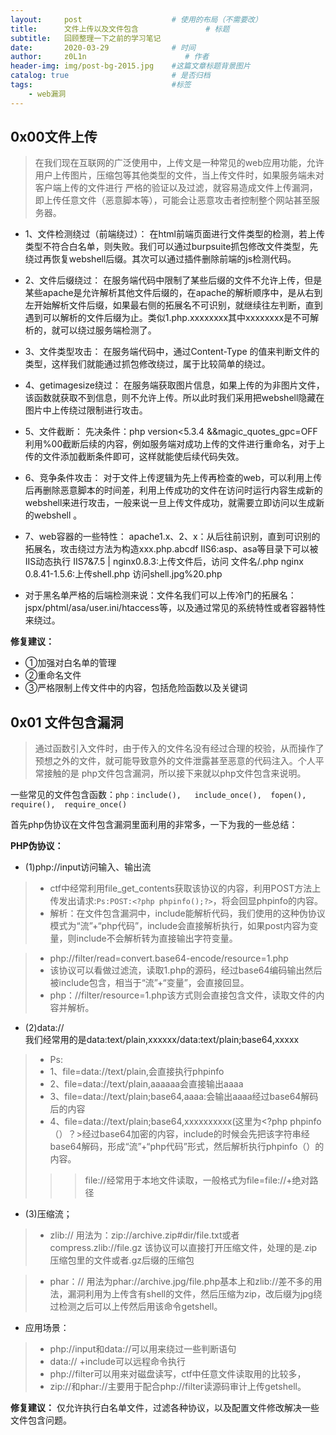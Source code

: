 ```yaml
---
layout:     post                    # 使用的布局（不需要改）
title:      文件上传以及文件包含               # 标题 
subtitle:   回顾整理一下之前的学习笔记
date:       2020-03-29              # 时间
author:     z0L1n                      # 作者
header-img: img/post-bg-2015.jpg    #这篇文章标题背景图片
catalog: true                       # 是否归档
tags:                               #标签
    - web漏洞
---
```


## 0x00文件上传
> 在我们现在互联网的广泛使用中，上传文是一种常见的web应用功能，允许用户上传图片，压缩包等其他类型的文件，当上传文件时，如果服务端未对客户端上传的文件进行
严格的验证以及过滤，就容易造成文件上传漏洞，即上传任意文件（恶意脚本等），可能会让恶意攻击者控制整个网站甚至服务器。

- 1、文件检测绕过（前端绕过）：
在html前端页面进行文件类型的检测，若上传类型不符合白名单，则失败。我们可以通过burpsuite抓包修改文件类型，先绕过再恢复webshell后缀。其次可以通过插件删除前端的js检测代码。
- 2、文件后缀绕过：
在服务端代码中限制了某些后缀的文件不允许上传，但是某些apache是允许解析其他文件后缀的，在apache的解析顺序中，是从右到左开始解析文件后缀，如果最右侧的拓展名不可识别，就继续往左判断，直到遇到可以解析的文件后缀为止。类似1.php.xxxxxxxx其中xxxxxxxx是不可解析的，就可以绕过服务端检测了。
- 3、文件类型攻击：
在服务端代码中，通过Content-Type 的值来判断文件的类型，这样我们就能通过抓包修改绕过，属于比较简单的绕过。
- 4、getimagesize绕过：
在服务端获取图片信息，如果上传的为非图片文件，该函数就获取不到信息，则不允许上传。所以此时我们采用把webshell隐藏在图片中上传绕过限制进行攻击。
- 5、文件截断：
先决条件：php version<5.3.4  &&magic_quotes_gpc=OFF
利用%00截断后续的内容，例如服务端对成功上传的文件进行重命名，对于上传的文件添加截断条件即可，这样就能使后续代码失效。
- 6、竞争条件攻击：
对于文件上传逻辑为先上传再检查的web，可以利用上传后再删除恶意脚本的时间差，利用上传成功的文件在访问时运行内容生成新的webshell来进行攻击，一般来说一旦上传文件成功，就需要立即访问以生成新的webshell
。
- 7、web容器的一些特性：
apache1.x、2、x：从后往前识别，直到可识别的拓展名，攻击绕过方法为构造xxx.php.abcdf
IIS6:asp、asa等目录下可以被IIS动态执行
IIS7&7.5 |  nginx0.8.3:上传文件后，访问 文件名/.php
nginx 0.8.41-1.5.6:上传shell.php 访问shell.jpg%20.php

- 对于黑名单严格的后端检测来说：文件名我们可以上传冷门的拓展名：jspx/phtml/asa/user.ini/htaccess等，以及通过常见的系统特性或者容器特性来绕过。

**修复建议：**
- ①加强对白名单的管理
- ②重命名文件
- ③严格限制上传文件中的内容，包括危险函数以及关键词

## 0x01 文件包含漏洞
> 通过函数引入文件时，由于传入的文件名没有经过合理的校验，从而操作了预想之外的文件，就可能导致意外的文件泄露甚至恶意的代码注入。个人平常接触的是
php文件包含漏洞，所以接下来就以php文件包含来说明。

一些常见的文件包含函数：`php：include(),   include_once(),  fopen(), require(),  require_once()`

首先php伪协议在文件包含漏洞里面利用的非常多，一下为我的一些总结：

**PHP伪协议：**
- (1)php://input访问输入、输出流
>- ctf中经常利用file_get_contents获取该协议的内容，利用POST方法上传发出请求:`Ps:POST:<?php phpinfo();?>`，将会回显phpinfo的内容。
>- 解析：在文件包含漏洞中，include能解析代码，我们使用的这种伪协议模式为“流”+“php代码”，include会直接解析执行，如果post内容为变量，则include不会解析转为直接输出字符变量。

>- php://filter/read=convert.base64-encode/resource=1.php
>- 该协议可以看做过滤流，读取1.php的源码，经过base64编码输出然后被include包含，相当于“流”+“变量”，会直接回显。
>- php：//filter/resource=1.php该方式则会直接包含文件，读取文件的内容并解析。
- (2)data://  
我们经常用的是data:text/plain,xxxxxx/data:text/plain;base64,xxxxx
>- Ps:
>- 1、file=data://text/plain,<?php phpinfo();?>会直接执行phpinfo
>- 2、file=data://text/plain,aaaaaa会直接输出aaaa
>- 3、file=data://text/plain;base64,aaaa:会输出aaaa经过base64解码后的内容
>- 4、file=data://text/plain;base64,xxxxxxxxxx(这里为<?php phpinfo（）？>经过base64加密的内容，include的时候会先把该字符串经base64解码，形成“流”+“php代码”形式，然后解析执行phpinfo（）的内容。
>>>file://经常用于本地文件读取，一般格式为file=file://+绝对路径
- (3)压缩流；
>-  zlib://
用法为：zip://archive.zip#dir/file.txt或者compress.zlib://file.gz
该协议可以直接打开压缩文件，处理的是.zip压缩包里的文件或者.gz后缀的压缩包

>-  phar：//
用法为phar://archive.jpg/file.php基本上和zlib://差不多的用法，漏洞利用为上传含有shell的文件，然后压缩为zip，改后缀为jpg绕过检测之后可以上传然后用该命令getshell。

- 应用场景：
>- php://input和data://可以用来绕过一些判断语句
>- data:// +include可以远程命令执行
>- php://filter可以用来对磁盘读写，ctf中任意文件读取用的比较多，
>- zip://和phar://主要用于配合php://filter读源码审计上传getshell。

**修复建议：** 仅允许执行白名单文件，过滤各种协议，以及配置文件修改解决一些文件包含问题。
